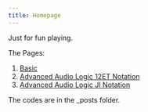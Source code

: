 ```yaml
---
title: Homepage
---
```


Just for fun playing.

The Pages:
1. [Basic](https://codineslifen.github.io/MusicTouchpad-XY-Multioctave-w-Continuous-CustomizableScales-SemitonalNotation-AutomaticallyColored/2025/05/10/basic.html)
2. [Advanced Audio Logic 12ET Notation](https://codineslifen.github.io/MusicTouchpad-XY-Multioctave-w-Continuous-CustomizableScales-SemitonalNotation-AutomaticallyColored/2025/06/15/advancedaudio12et.html)
3. [Advanced Audio Logic JI Notation](https://codineslifen.github.io/MusicTouchpad-XY-Multioctave-w-Continuous-CustomizableScales-SemitonalNotation-AutomaticallyColored/ed/2025/06/15/advancedaudiojust.html)

The codes are in the _posts folder.
